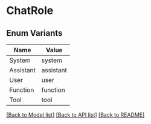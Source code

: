 # ChatRole

## Enum Variants

| Name | Value |
|---- | -----|
| System | system |
| Assistant | assistant |
| User | user |
| Function | function |
| Tool | tool |


[[Back to Model list]](../README.md#documentation-for-models) [[Back to API list]](../README.md#documentation-for-api-endpoints) [[Back to README]](../README.md)


